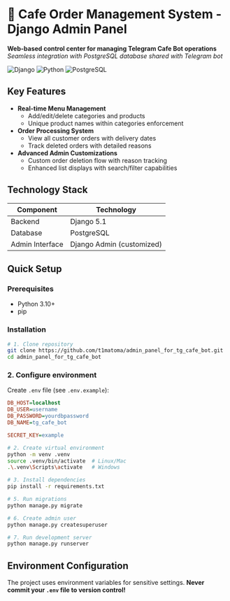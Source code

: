 # 🍴 Cafe Order Management System - Django Admin Panel

**Web-based control center for managing Telegram Cafe Bot operations**  
*Seamless integration with PostgreSQL database shared with Telegram bot*

<img src="https://img.shields.io/badge/Django-5.1-green" alt="Django"> <img src="https://img.shields.io/badge/Python-3.10+-blue" alt="Python"> <img src="https://img.shields.io/badge/PostgreSQL-14+-blue" alt="PostgreSQL">

##  Key Features
- **Real-time Menu Management**
  - Add/edit/delete categories and products
  - Unique product names within categories enforcement
- **Order Processing System**
  - View all customer orders with delivery dates
  - Track deleted orders with detailed reasons
- **Advanced Admin Customizations**
  - Custom order deletion flow with reason tracking
  - Enhanced list displays with search/filter capabilities

##  Technology Stack
| Component       | Technology |
|-----------------|------------|
| Backend         | Django 5.1 |
| Database        | PostgreSQL |
| Admin Interface | Django Admin (customized) |

##  Quick Setup

### Prerequisites
- Python 3.10+
- pip

### Installation
```bash
# 1. Clone repository
git clone https://github.com/t1matoma/admin_panel_for_tg_cafe_bot.git
cd admin_panel_for_tg_cafe_bot
```
### 2. Configure environment  
Create `.env` file (see `.env.example`):  
```ini
DB_HOST=localhost
DB_USER=username
DB_PASSWORD=yourdbpassword
DB_NAME=tg_cafe_bot

SECRET_KEY=example
```

```bash
# 2. Create virtual environment
python -m venv .venv
source .venv/bin/activate  # Linux/Mac
.\.venv\Scripts\activate   # Windows

# 3. Install dependencies
pip install -r requirements.txt

# 5. Run migrations
python manage.py migrate

# 6. Create admin user
python manage.py createsuperuser

# 7. Run development server
python manage.py runserver
```
##  Environment Configuration

The project uses environment variables for sensitive settings. 
**Never commit your `.env` file to version control!**
